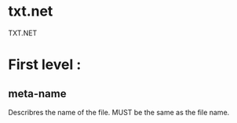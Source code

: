 # txt.net
TXT.NET

# First level :
## meta-name
Describres the name of the file. MUST be the same as the file name.
